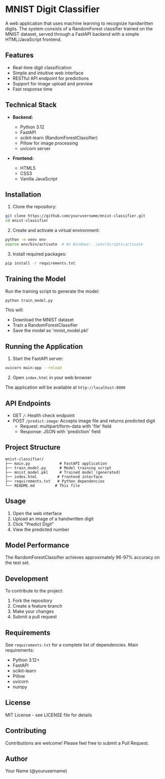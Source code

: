 # MNIST Digit Classifier

A web application that uses machine learning to recognize handwritten digits. The system consists of a RandomForest classifier trained on the MNIST dataset, served through a FastAPI backend with a simple HTML/JavaScript frontend.

## Features

- Real-time digit classification
- Simple and intuitive web interface
- RESTful API endpoint for predictions
- Support for image upload and preview
- Fast response time

## Technical Stack

- **Backend:**
  - Python 3.12
  - FastAPI
  - scikit-learn (RandomForestClassifier)
  - Pillow for image processing
  - uvicorn server

- **Frontend:**
  - HTML5
  - CSS3
  - Vanilla JavaScript

## Installation

1. Clone the repository:
```bash
git clone https://github.com/yourusername/mnist-classifier.git
cd mnist-classifier
```

2. Create and activate a virtual environment:
```bash
python -m venv env
source env/bin/activate  # On Windows: .\env\Scripts\activate
```

3. Install required packages:
```bash
pip install -r requirements.txt
```

## Training the Model

Run the training script to generate the model:
```bash
python train_model.py
```

This will:
- Download the MNIST dataset
- Train a RandomForestClassifier
- Save the model as 'mnist_model.pkl'

## Running the Application

1. Start the FastAPI server:
```bash
uvicorn main:app --reload
```

2. Open `index.html` in your web browser

The application will be available at `http://localhost:8000`

## API Endpoints

- GET `/`: Health check endpoint
- POST `/predict-image`: Accepts image file and returns predicted digit
  - Request: multipart/form-data with 'file' field
  - Response: JSON with 'prediction' field

## Project Structure

```
mnist-classifier/
├── main.py             # FastAPI application
├── train_model.py      # Model training script
├── mnist_model.pkl     # Trained model (generated)
├── index.html         # Frontend interface
├── requirements.txt   # Python dependencies
└── README.md         # This file
```

## Usage

1. Open the web interface
2. Upload an image of a handwritten digit
3. Click "Predict Digit"
4. View the predicted number

## Model Performance

The RandomForestClassifier achieves approximately 96-97% accuracy on the test set.

## Development

To contribute to the project:

1. Fork the repository
2. Create a feature branch
3. Make your changes
4. Submit a pull request

## Requirements

See `requirements.txt` for a complete list of dependencies. Main requirements:

- Python 3.12+
- FastAPI
- scikit-learn
- Pillow
- uvicorn
- numpy

## License

MIT License - see LICENSE file for details

## Contributing

Contributions are welcome! Please feel free to submit a Pull Request.

## Author

Your Name (@yourusername)
